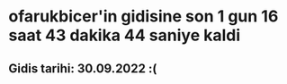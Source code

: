 # ofarukbicer'in gidisine son 1 gun 16 saat 43 dakika 44 saniye kaldi

## Gidis tarihi: 30.09.2022 :(